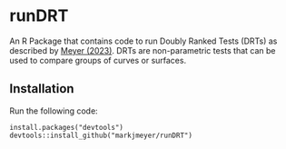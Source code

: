 # runDRT
An R Package that contains code to run Doubly Ranked Tests (DRTs) as described by
[Meyer (2023)](https://arxiv.org/abs/2306.14761). DRTs are non-parametric tests
that can be used to compare groups of curves or surfaces.

## Installation 
Run the following code:
```
install.packages("devtools")
devtools::install_github("markjmeyer/runDRT")
```
